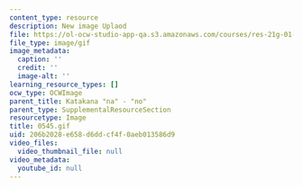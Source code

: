 ```yaml
---
content_type: resource
description: New image Uplaod
file: https://ol-ocw-studio-app-qa.s3.amazonaws.com/courses/res-21g-01-kana-spring-2010/206b2028e658d6ddcf4f0aeb013586d9_0545.gif
file_type: image/gif
image_metadata:
  caption: ''
  credit: ''
  image-alt: ''
learning_resource_types: []
ocw_type: OCWImage
parent_title: Katakana "na" - "no"
parent_type: SupplementalResourceSection
resourcetype: Image
title: 0545.gif
uid: 206b2028-e658-d6dd-cf4f-0aeb013586d9
video_files:
  video_thumbnail_file: null
video_metadata:
  youtube_id: null
---
```

